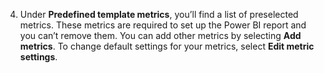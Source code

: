 4. Under **Predefined template metrics**, you’ll find a list of preselected metrics. These metrics are required to set up the Power BI report and you can’t remove them. You can add other metrics by selecting **Add metrics**. To change default settings for your metrics, select **Edit metric settings**. 
